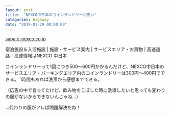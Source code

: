 ```yaml
---
layout: post
title:  "NEXCO中日本のコインランドリーが安い"
categories: highway
date: "2019-01-29 00:00:00"
---
```


<div class="card">
   <a href="https://sapa.c-nexco.co.jp/guide/utillity"></a>
   <div class="card__header">
     <a href="https://sapa.c-nexco.co.jp/guide/utillity">sapa.c-nexco.co.jp</a>
   </div>
   <div class="card__image">
     <img src="">
   </div>
   <div class="card__title">
     <p>宿泊施設＆入浴施設 | 施設・サービス案内 | サービスエリア・お買物 | 高速道路・高速情報はNEXCO 中日本</p>
   </div>
   <div class="card__description">
     <p></p>
   </div>
 </div>

コインランドリーって1回につき500〜600円かかるんだけど、NEXCO中日本のサービスエリア・パーキングエリア内のコインランドリーは300円〜400円でできる。
1時間もあれば洗濯から感想までできる。

（広告の中で言ってたけど、飲み物をこぼした時に洗濯したいと思っても変わりの服がないからできないんじゃね...）

...代わりの服がアレば問題解決だね！
